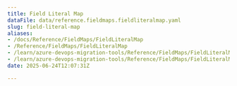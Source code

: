 ```yaml
---
title: Field Literal Map
dataFile: data/reference.fieldmaps.fieldliteralmap.yaml
slug: field-literal-map
aliases:
- /docs/Reference/FieldMaps/FieldLiteralMap
- /Reference/FieldMaps/FieldLiteralMap
- /learn/azure-devops-migration-tools/Reference/FieldMaps/FieldLiteralMap
- /learn/azure-devops-migration-tools/Reference/FieldMaps/FieldLiteralMap/index.md
date: 2025-06-24T12:07:31Z

---
```


